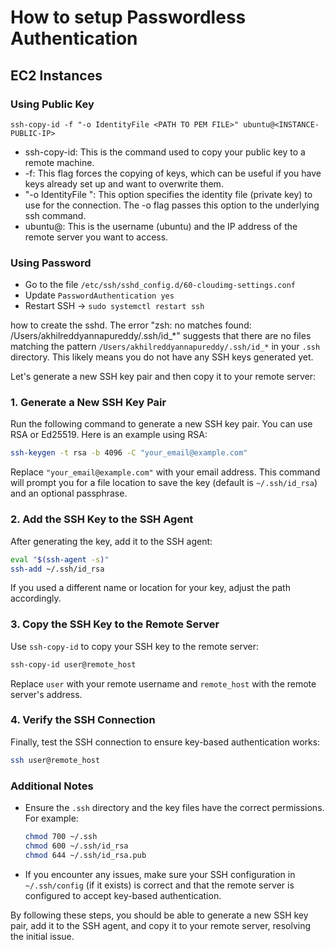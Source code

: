 # How to setup Passwordless Authentication

## EC2 Instances

### Using Public Key

```
ssh-copy-id -f "-o IdentityFile <PATH TO PEM FILE>" ubuntu@<INSTANCE-PUBLIC-IP>
```

- ssh-copy-id: This is the command used to copy your public key to a remote machine.
- -f: This flag forces the copying of keys, which can be useful if you have keys already set up and want to overwrite them.
- "-o IdentityFile <PATH TO PEM FILE>": This option specifies the identity file (private key) to use for the connection. The -o flag passes this option to the underlying ssh command.
- ubuntu@<INSTANCE-IP>: This is the username (ubuntu) and the IP address of the remote server you want to access.

### Using Password 

- Go to the file `/etc/ssh/sshd_config.d/60-cloudimg-settings.conf`
- Update `PasswordAuthentication yes`
- Restart SSH -> `sudo systemctl restart ssh`




how to create the sshd.
The error "zsh: no matches found: /Users/akhilreddyannapureddy/.ssh/id_*" suggests that there are no files matching the pattern `/Users/akhilreddyannapureddy/.ssh/id_*` in your `.ssh` directory. This likely means you do not have any SSH keys generated yet.

Let's generate a new SSH key pair and then copy it to your remote server:

### 1. Generate a New SSH Key Pair
Run the following command to generate a new SSH key pair. You can use RSA or Ed25519. Here is an example using RSA:
```sh
ssh-keygen -t rsa -b 4096 -C "your_email@example.com"
```
Replace `"your_email@example.com"` with your email address. This command will prompt you for a file location to save the key (default is `~/.ssh/id_rsa`) and an optional passphrase.

### 2. Add the SSH Key to the SSH Agent
After generating the key, add it to the SSH agent:
```sh
eval "$(ssh-agent -s)"
ssh-add ~/.ssh/id_rsa
```
If you used a different name or location for your key, adjust the path accordingly.

### 3. Copy the SSH Key to the Remote Server
Use `ssh-copy-id` to copy your SSH key to the remote server:
```sh
ssh-copy-id user@remote_host
```
Replace `user` with your remote username and `remote_host` with the remote server's address.

### 4. Verify the SSH Connection
Finally, test the SSH connection to ensure key-based authentication works:
```sh
ssh user@remote_host
```

### Additional Notes
- Ensure the `.ssh` directory and the key files have the correct permissions. For example:
  ```sh
  chmod 700 ~/.ssh
  chmod 600 ~/.ssh/id_rsa
  chmod 644 ~/.ssh/id_rsa.pub
  ```
- If you encounter any issues, make sure your SSH configuration in `~/.ssh/config` (if it exists) is correct and that the remote server is configured to accept key-based authentication.

By following these steps, you should be able to generate a new SSH key pair, add it to the SSH agent, and copy it to your remote server, resolving the initial issue.

